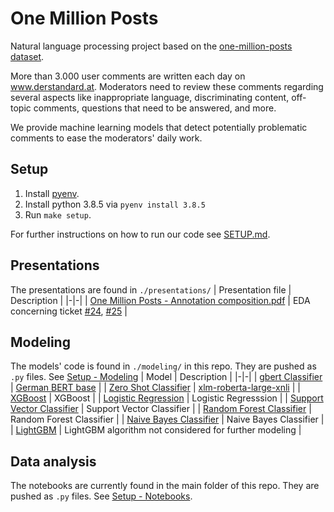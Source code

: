 # One Million Posts

Natural language processing project based on the [one-million-posts dataset](https://ofai.github.io/million-post-corpus/).

More than 3.000 user comments are written each day on www.derstandard.at. Moderators need to review these comments regarding several aspects like inappropriate language, discriminating content, off-topic comments, questions that need to be answered, and more.	

We provide machine learning models that detect potentially problematic comments to ease the moderators' daily work.

## Setup
1. Install [pyenv](https://github.com/pyenv/pyenv).
2. Install python 3.8.5 via `pyenv install 3.8.5`
3. Run `make setup`. 

For further instructions on how to run our code see [SETUP.md](SETUP.md).

## Presentations
The presentations are found in `./presentations/`
| Presentation file | Description |
|-|-|
| [One Million Posts - Annotation composition.pdf](https://github.com/dominikmn/one-million-posts/blob/general-readme-update-midterm/presentations/One%20Million%20Posts%20-%20Annotation%20composition.pdf) | EDA concerning ticket [#24][i24], [#25][i25] |

[i24]: https://github.com/dominikmn/one-million-posts/issues/24
[i25]: https://github.com/dominikmn/one-million-posts/issues/25

## Modeling
The models' code is found in  `./modeling/` in this repo.
They are pushed as `.py` files. See [Setup - Modeling](#setup---modeling)
| Model | Description |
|-|-|
| [gbert Classifier](https://github.com/dominikmn/one-million-posts/blob/main/modeling/gbert_classifier.py) | [German BERT base](https://huggingface.co/deepset/gbert-base) | 
| [Zero Shot Classifier](https://github.com/dominikmn/one-million-posts/blob/main/modeling/modeling_zero_shot.py) | [xlm-roberta-large-xnli](https://huggingface.co/joeddav/xlm-roberta-large-xnli) |
| [XGBoost](https://github.com/dominikmn/one-million-posts/blob/main/modeling/xg_boost.py) | XGBoost |
| [Logistic Regression](https://github.com/dominikmn/one-million-posts/blob/main/modeling/log_reg.py) | Logistic Regresssion |
| [Support Vector Classifier](https://github.com/dominikmn/one-million-posts/blob/main/modeling/svc.py) | Support Vector Classifier |
| [Random Forest Classifier](https://github.com/dominikmn/one-million-posts/blob/main/modeling/random_forest.py) | Random Forest Classifier |
| [Naive Bayes Classifier](https://github.com/dominikmn/one-million-posts/blob/main/modeling/naive_bayes.py) | Naive Bayes Classifier |
| [LightGBM](https://github.com/dominikmn/one-million-posts/blob/main/modeling/light_gbm.py) | LightGBM algorithm not considered for further modeling |

## Data analysis
The notebooks are currently found in the main folder of this repo.
They are pushed as `.py` files. See [Setup - Notebooks](#setup---notebooks).

